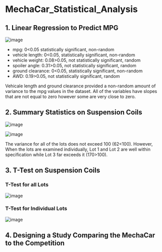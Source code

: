 # MechaCar_Statistical_Analysis

## 1. Linear Regression to Predict MPG

![image](https://user-images.githubusercontent.com/112590378/207770046-318896ea-23f1-4b28-8970-542efee24093.png)


- mpg:  0<0.05  statistically significant, non-random
- vehicle length: 0<0.05, statistically significant, non-random
- vehicle weight: 0.08>0.05, not statistically significant, random
- spoiler angle: 0.31>0.05, not statistically significant, random
- ground clearance: 0<0.05, statistically significant, non-random
- AWD:  0.19>0.05, not statistically significant, random

Vehicale length and ground clearance provided a non-random amount of variance to the mpg values in the dataset.
All of the variables have slopes that are not equal to zero however some are very close to zero.


## 2. Summary Statistics on Suspension Coils

![image](https://user-images.githubusercontent.com/112590378/207770128-3d140f68-a43f-4cab-a3d1-0430a3016e70.png)

![image](https://user-images.githubusercontent.com/112590378/207770143-58b1dfde-743f-4548-93b0-54fa16cecc9e.png)



The variance for all of the lots does not exceed 100 (62<100). However, When the lots are examined individually, Lot 1 and Lot 2 are well within specification while Lot 3 far exceeds it (170>100).

## 3. T-Test on Suspension Coils

### T-Test for all Lots

![image](https://user-images.githubusercontent.com/112590378/207770167-85de861d-4c29-49db-8757-d2f39ef94f7f.png)

### T-Test for Individual Lots

![image](https://user-images.githubusercontent.com/112590378/207770224-0fd775f3-0a04-4074-b957-b920433b4c7d.png)




## 4. Designing a Study Comparing the MechaCar to the Competition
